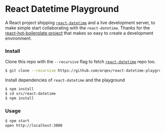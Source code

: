 React Datetime Playground
=====================
A React project shipping [`react-datetime`](https://github.com/YouCanBookMe/react-datetime) and a live development server, to make simple start collaborating with the `react-datetime`.
Thanks for the [react-hot-boilerplate project](https://github.com/gaearon/react-hot-boilerplate) that makes so easy to create a development environment.

### Install
Clone this repo with the `--recursive` flag to fetch [`react-datetime`](https://github.com/YouCanBookMe/react-datetime) repo too.
```bash
$ git clone --recursive https://github.com/arqex/react-datetime-playground.git
```

Install dependencies of `react-datetime` and the playground
```bash
$ npm install
$ cd src/react-datetime
$ npm install
```

### Usage

```bash
$ npm start
open http://localhost:3000
```
